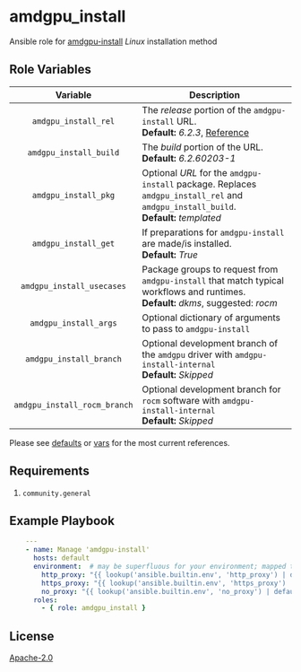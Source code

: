 # amdgpu\_install

Ansible role for [amdgpu-install](https://rocm.docs.amd.com/projects/install-on-linux/en/latest/install/amdgpu-install.html#) _Linux_ installation method

## Role Variables

|  Variable  | Description |
|:----------:|-------------|
| `amdgpu_install_rel` | The _release_ portion of the `amdgpu-install` URL.<br/>**Default:** _6.2.3_, [Reference](https://rocm.docs.amd.com/projects/install-on-linux/en/latest/install/amdgpu-install.html) |
| `amdgpu_install_build` | The _build_ portion of the URL.<br/>**Default:** _6.2.60203-1_ |
| `amdgpu_install_pkg` | Optional _URL_ for the `amdgpu-install` package. Replaces `amdgpu_install_rel` and `amdgpu_install_build`.<br/>**Default:** _templated_ |
| `amdgpu_install_get` | If preparations for `amdgpu-install` are made/is installed.<br/>**Default:** _True_ |
| `amdgpu_install_usecases` | Package groups to request from `amdgpu-install` that match typical workflows and runtimes.<br/>**Default:** _dkms_, suggested: _rocm_ |
| `amdgpu_install_args` | Optional dictionary of arguments to pass to `amdgpu-install` |
| `amdgpu_install_branch` | Optional development branch of the `amdgpu` driver with `amdgpu-install-internal`<br/>**Default:** _Skipped_ |
| `amdgpu_install_rocm_branch` | Optional development branch for `rocm` software with `amdgpu-install-internal`<br/>**Default:** _Skipped_ |

Please see [defaults](./defaults/main.yml) or [vars](./vars/main.yml) for the most current references.

## Requirements

1. `community.general`

## Example Playbook

```yaml
    ---
    - name: Manage 'amdgpu-install'
      hosts: default
      environment:  # may be superfluous for your environment; mapped through Packer HCL with 'ansible_env_vars'
        http_proxy: "{{ lookup('ansible.builtin.env', 'http_proxy') | default(omit) }}"
        https_proxy: "{{ lookup('ansible.builtin.env', 'https_proxy') | default(omit) }}"
        no_proxy: "{{ lookup('ansible.builtin.env', 'no_proxy') | default(omit) }}"
      roles:
        - { role: amdgpu_install }
```

## License

[Apache-2.0](https://www.apache.org/licenses/LICENSE-2.0)

